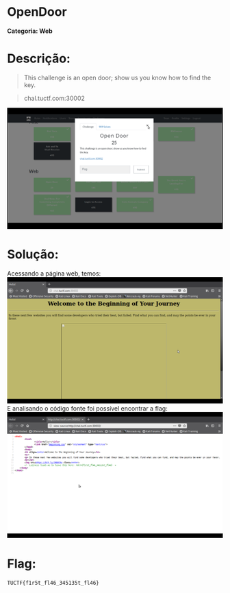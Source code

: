 # OpenDoor

**Categoria: Web**

# Descrição:
>This challenge is an open door; show us you know how to find the key.

>chal.tuctf.com:30002

![OpenDoor - Chall](opendoor0.png)

# Solução:
Acessando a página web, temos:
![OpenDoor - Página Web](opendoor1.png)
E analisando o código fonte foi possível encontrar a flag:
![OpenDoor - Código fonte da página](opendoor2.png)

# Flag:
```TUCTF{f1r5t_fl46_345135t_fl46}```
